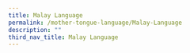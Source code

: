```yaml
---
title: Malay Language
permalink: /mother-tongue-language/Malay-Language
description: ""
third_nav_title: Malay Language
---
```

